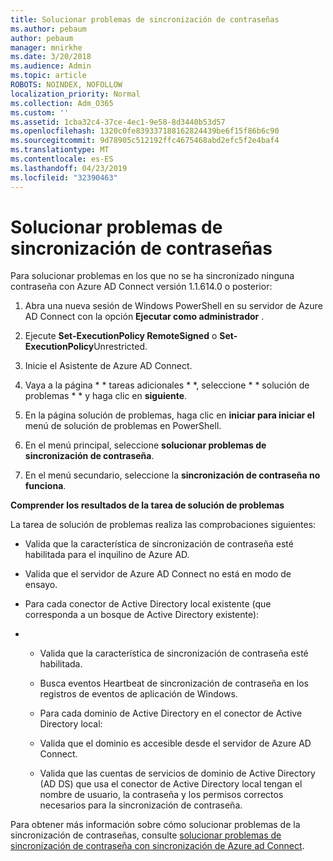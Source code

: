 ```yaml
---
title: Solucionar problemas de sincronización de contraseñas
ms.author: pebaum
author: pebaum
manager: mnirkhe
ms.date: 3/20/2018
ms.audience: Admin
ms.topic: article
ROBOTS: NOINDEX, NOFOLLOW
localization_priority: Normal
ms.collection: Adm_O365
ms.custom: ''
ms.assetid: 1cba32c4-37ce-4ec1-9e58-8d3440b53d57
ms.openlocfilehash: 1320c0fe839337188162824439be6f15f86b6c90
ms.sourcegitcommit: 9d78905c512192ffc4675468abd2efc5f2e4baf4
ms.translationtype: MT
ms.contentlocale: es-ES
ms.lasthandoff: 04/23/2019
ms.locfileid: "32390463"
---
```

# <a name="troubleshoot-password-synchronization"></a>Solucionar problemas de sincronización de contraseñas

Para solucionar problemas en los que no se ha sincronizado ninguna contraseña con Azure AD Connect versión 1.1.614.0 o posterior:
  
1. Abra una nueva sesión de Windows PowerShell en su servidor de Azure AD Connect con la opción **Ejecutar como administrador** . 
    
2. Ejecute **Set-ExecutionPolicy RemoteSigned** o **Set-ExecutionPolicy**Unrestricted. 
    
3. Inicie el Asistente de Azure AD Connect.
    
4. Vaya a la página * * tareas adicionales * *, seleccione * * solución de problemas * * y haga clic en **siguiente**. 
    
5. En la página solución de problemas, haga clic en **iniciar para iniciar el** menú de solución de problemas en PowerShell. 
    
6. En el menú principal, seleccione **solucionar problemas de sincronización de contraseña**. 
    
7. En el menú secundario, seleccione la **sincronización de contraseña no funciona**. 
    
 **Comprender los resultados de la tarea de solución de problemas**
  
La tarea de solución de problemas realiza las comprobaciones siguientes:
  
- Valida que la característica de sincronización de contraseña esté habilitada para el inquilino de Azure AD.
    
- Valida que el servidor de Azure AD Connect no está en modo de ensayo.
    
- Para cada conector de Active Directory local existente (que corresponda a un bosque de Active Directory existente):
    
- 
  - Valida que la característica de sincronización de contraseña esté habilitada.
    
  - Busca eventos Heartbeat de sincronización de contraseña en los registros de eventos de aplicación de Windows.
    
  - Para cada dominio de Active Directory en el conector de Active Directory local:
    
  - Valida que el dominio es accesible desde el servidor de Azure AD Connect.
    
  - Valida que las cuentas de servicios de dominio de Active Directory (AD DS) que usa el conector de Active Directory local tengan el nombre de usuario, la contraseña y los permisos correctos necesarios para la sincronización de contraseña.
    
Para obtener más información sobre cómo solucionar problemas de la sincronización de contraseñas, consulte [solucionar problemas de sincronización de contraseña con sincronización de Azure ad Connect](https://docs.microsoft.com/azure/active-directory/connect/active-directory-aadconnectsync-troubleshoot-password-synchronization).
  

